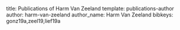 title: Publications of Harm Van Zeeland
template: publications-author
author: harm-van-zeeland
author_name: Harm Van Zeeland
bibkeys: gonz19a,zeel19,lief19a